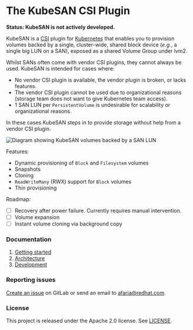 # The KubeSAN CSI Plugin

**Status: KubeSAN is not actively developed.**

KubeSAN is a [CSI] plugin for [Kubernetes] that enables you to provision
volumes backed by a single, cluster-wide, shared block device (*e.g.*, a single
big LUN on a SAN), exposed as a shared Volume Group under lvm2.

Whilst SANs often come with vendor CSI plugins, they cannot always be used.
KubeSAN is intended for cases where:
- No vendor CSI plugin is available, the vendor plugin is broken, or lacks features.
- The vendor CSI plugin cannot be used due to organizational reasons (storage
  team does not want to give Kubernetes team access).
- 1 SAN LUN per `PersistentVolume` is undesirable for scalability or
  organizational reasons.

In these cases KubeSAN steps in to provide storage without help from a
vendor CSI plugin.

![Diagram showing KubeSAN volumes backed by a SAN LUN](img/overview.png)

Features:
- Dynamic provisioning of `Block` and `Filesystem` volumes
- Snapshots
- Cloning
- `ReadWriteMany` (RWX) support for `Block` volumes
- Thin provisioning

Roadmap:
- [ ] Recovery after power failure. Currently requires manual intervention.
- [ ] Volume expansion
- [ ] Instant volume cloning via background copy

### Documentation

1. [Getting started](docs/1-getting-started.md)
2. [Architecture](docs/2-architecture.md)
3. [Development](docs/3-development.md)

### Reporting issues

[Create an issue] on GitLab or send an email to afaria@redhat.com.

### License

This project is released under the Apache 2.0 license. See [LICENSE](LICENSE).

[Create an issue]: https://gitlab.com/kubesan/kubesan/-/issues
[CSI]: https://github.com/container-storage-interface/spec
[Kubernetes]: https://kubernetes.io/
